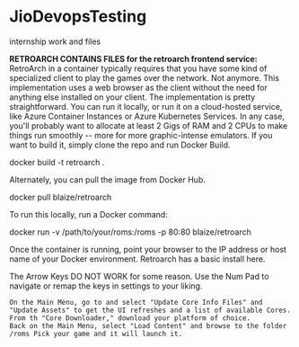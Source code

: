 # JioDevopsTesting
internship work and files 

**RETROARCH CONTAINS FILES for the retroarch frontend service:**
RetroArch in a container typically requires that you have some kind of specialized client to play the games over the network. 
Not anymore. This implementation uses a web browser as the client without the need for anything else installed on your client.
The implementation is pretty straightforward. You can run it locally, or run it on a cloud-hosted service, like Azure Container Instances or Azure Kubernetes Services. In any case, you'll probably want to allocate at least 2 Gigs of RAM and 2 CPUs to make things run smoothly -- more for more graphic-intense emulators.
If you want to build it, simply clone the repo and run Docker Build.

docker build -t retroarch . 

Alternately, you can pull the image from Docker Hub.

docker pull blaize/retroarch

To run this locally, run a Docker command:

docker run -v /path/to/your/roms:/roms -p 80:80 blaize/retroarch

Once the container is running, point your browser to the IP address or host name of your Docker environment. Retroarch has a basic install here.

The Arrow Keys DO NOT WORK for some reason. Use the Num Pad to navigate or remap the keys in settings to your liking.

    On the Main Menu, go to and select "Update Core Info Files" and "Update Assets" to get the UI refreshes and a list of available Cores.
    From th "Core Downloader," download your platform of choice.
    Back on the Main Menu, select "Load Content" and browse to the folder /roms Pick your game and it will launch it.

